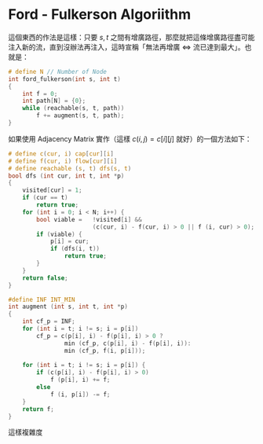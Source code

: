 # Ford - Fulkerson Algoriithm

這個東西的作法是這樣：只要 $s, t$ 之間有增廣路徑，那麼就把這條增廣路徑盡可能注入新的流，直到沒辦法再注入，這時宣稱「無法再增廣 $\iff$ 流已達到最大」。也就是：

```c
# define N // Number of Node
int ford_fulkerson(int s, int t)
{
    int f = 0;
    int path[N] = {0};
	while (reachable(s, t, path))
        f += augment(s, t, path);
}
```

如果使用 Adjacency Matrix 實作（這樣 $c(i, j) = c[i][j]$ 就好）的一個方法如下：

```c
# define c(cur, i) cap[cur][i]
# define f(cur, i) flow[cur][i]
# define reachable (s, t) dfs(s, t)
bool dfs (int cur, int t, int *p)
{
	visited[cur] = 1;
    if (cur == t)
        return true;
    for (int i = 0; i < N; i++) {
		bool viable = 	!visited[i] && 
            			(c(cur, i) - f(cur, i) > 0 || f (i, cur) > 0);
        if (viable) {
        	p[i] = cur;
            if (dfs(i, t))
                return true;
        }
    }
    return false;
}

#define INF INT_MIN
int augment (int s, int t, int *p)
{
    int cf_p = INF;
	for (int i = t; i != s; i = p[i])
        cf_p = c(p[i], i) - f(p[i], i) > 0 ? 
            	min (cf_p, c(p[i], i) - f(p[i], i)):
        		min (cf_p, f(i, p[i]));
    
    for (int i = t; i != s; i = p[i]) {
        if (c(p[i], i) - f(p[i], i) > 0)
            f (p[i], i) += f;
        else 
            f (i, p[i]) -= f;
    }
    return f;
}
```

這樣複雜度